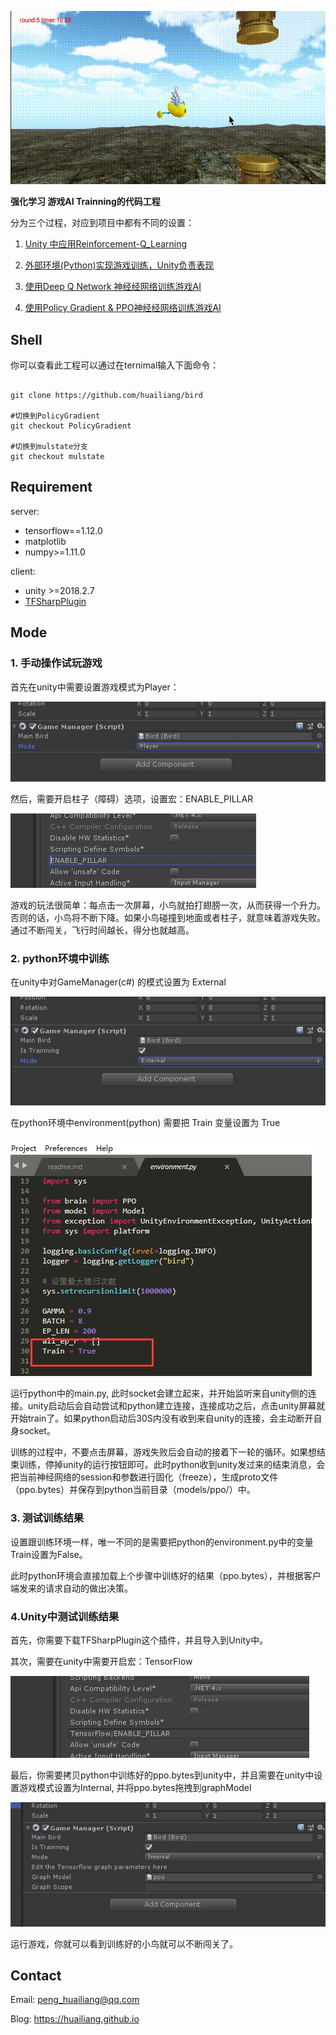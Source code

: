 ![](/image/7.gif)

<b>强化学习 游戏AI Trainning的代码工程</b>


分为三个过程，对应到项目中都有不同的设置：

1.  <a href="https://huailiang.github.io/2018/03/19/reinforcement/">Unity 中应用Reinforcement-Q_Learning </a>

2.  <a href="https://huailiang.github.io/2018/03/20/reinforcement2/">外部环境(Python)实现游戏训练，Unity负责表现 </a>

3.  <a href="https://huailiang.github.io/2018/03/23/reinforcement3/">使用Deep Q Network 神经经网络训练游戏AI </a>

4.  <a href="https://huailiang.github.io/2018/11/10/ppo//">使用Policy Gradient & PPO神经经网络训练游戏AI </a>


## Shell

你可以查看此工程可以通过在ternimal输入下面命令：

```shell

git clone https://github.com/huailiang/bird

#切换到PolicyGradient
git checkout PolicyGradient

#切换到mulstate分支
git checkout mulstate

```


## Requirement

server:
- tensorflow==1.12.0
- matplotlib
- numpy>=1.11.0

client:
- unity >=2018.2.7
- <a href="https://s3.amazonaws.com/unity-agents/TFSharpPlugin.unitypackage">TFSharpPlugin</a>


## Mode

### 1. 手动操作试玩游戏

首先在unity中需要设置游戏模式为Player：

![](/image/5.jpg)

然后，需要开启柱子（障碍）选项，设置宏：ENABLE_PILLAR

![](/image/6.jpg)

游戏的玩法很简单：每点击一次屏幕，小鸟就拍打翅膀一次，从而获得一个升力。 否则的话，小鸟将不断下降。如果小鸟碰撞到地面或者柱子，就意味着游戏失败。通过不断闯关，飞行时间越长，得分也就越高。



### 2. python环境中训练

在unity中对GameManager(c#) 的模式设置为 External 

![](/image/2.jpg)

在python环境中environment(python) 需要把 Train 变量设置为 True

![](/image/3.jpg)

运行python中的main.py, 此时socket会建立起来，并开始监听来自unity侧的连接。unity启动后会自动尝试和python建立连接，连接成功之后，点击unity屏幕就开始train了。如果python启动后30S内没有收到来自unity的连接，会主动断开自身socket。

训练的过程中，不要点击屏幕，游戏失败后会自动的接着下一轮的循环。如果想结束训练，停掉unity的运行按钮即可。此时python收到unity发过来的结束消息，会把当前神经网络的session和参数进行固化（freeze），生成proto文件（ppo.bytes）并保存到python当前目录（models/ppo/）中。


### 3. 测试训练结果

设置跟训练环境一样，唯一不同的是需要把python的environment.py中的变量Train设置为False。

此时python环境会直接加载上个步骤中训练好的结果（ppo.bytes），并根据客户端发来的请求自动的做出决策。


### 4.Unity中测试训练结果

首先，你需要下载TFSharpPlugin这个插件，并且导入到Unity中。

其次，需要在unity中需要开启宏：TensorFlow

![](/image/4.jpg)

最后，你需要拷贝python中训练好的ppo.bytes到unity中，并且需要在unity中设置游戏模式设置为Internal, 并将ppo.bytes拖拽到graphModel

![](/image/1.jpg)

运行游戏，你就可以看到训练好的小鸟就可以不断闯关了。


## Contact

Email: peng_huailiang@qq.com

Blog:  https://huailiang.github.io
